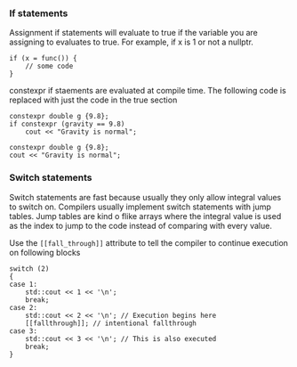 ### If statements
Assignment if statements will evaluate to true if the variable you are assigning to evaluates to true. For example, if x is 1 or not a nullptr.
```
if (x = func()) {
    // some code
}
```

constexpr if staements are evaluated at compile time. The following code is replaced with just the code in the true section
```
constexpr double g {9.8};
if constexpr (gravity == 9.8)
    cout << "Gravity is normal";
```

```
constexpr double g {9.8};
cout << "Gravity is normal";
```

### Switch statements
Switch statements are fast because usually they only allow integral values to switch on. Compilers usually implement switch statements with jump tables. Jump tables are kind o flike arrays where the integral value is used as the index to jump to the code instead of comparing with every value.

Use the `[[fall_through]]` attribute to tell the compiler to continue execution on following blocks
```
switch (2)
{
case 1:
    std::cout << 1 << '\n';
    break;
case 2:
    std::cout << 2 << '\n'; // Execution begins here
    [[fallthrough]]; // intentional fallthrough
case 3:
    std::cout << 3 << '\n'; // This is also executed
    break;
}
```